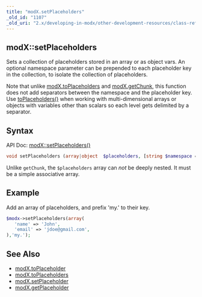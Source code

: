 ```yaml
---
title: "modX.setPlaceholders"
_old_id: "1107"
_old_uri: "2.x/developing-in-modx/other-development-resources/class-reference/modx/modx.setplaceholders"
---
```


## modX::setPlaceholders

Sets a collection of placeholders stored in an array or as object vars.
An optional namespace parameter can be prepended to each placeholder key in the collection, to isolate the collection of placeholders.

Note that unlike [modX.toPlaceholders](extending-modx/modx-class/reference/modx.toplaceholders "modX.toPlaceholders") and [modX.getChunk](extending-modx/modx-class/reference/modx.getchunk "modX.getChunk"), this function does not add separators between the namespace and the placeholder key. Use [toPlaceholders()](extending-modx/modx-class/reference/modx.toplaceholders "modX.toPlaceholders") when working with multi-dimensional arrays or objects with variables other than scalars so each level gets delimited by a separator.

## Syntax

API Doc: [modX::setPlaceholders()](http://api.modx.com/revolution/2.2/db_core_model_modx_modx.class.html#%5CmodX::setPlaceholders())

``` php
void setPlaceholders (array|object  $placeholders, [string $namespace = ''])
```

Unlike `getChunk`, the `$placeholders` array can _not_ be deeply nested. It must be a simple associative array.

## Example

Add an array of placeholders, and prefix 'my.' to their key.

``` php
$modx->setPlaceholders(array(
   'name' => 'John',
   'email' => 'jdoe@gmail.com',
),'my.');
```

## See Also

- [modX.toPlaceholder](extending-modx/modx-class/reference/modx.toplaceholder "modX.toPlaceholder")
- [modX.toPlaceholders](extending-modx/modx-class/reference/modx.toplaceholders "modX.toPlaceholders")
- [modX.setPlaceholder](extending-modx/modx-class/reference/modx.setplaceholder "modX.setPlaceholder")
- [modX.getPlaceholder](extending-modx/modx-class/reference/modx.getplaceholder "modX.getPlaceholder")
